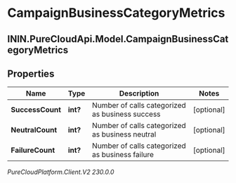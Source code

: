 # CampaignBusinessCategoryMetrics

## ININ.PureCloudApi.Model.CampaignBusinessCategoryMetrics

## Properties

|Name | Type | Description | Notes|
|------------ | ------------- | ------------- | -------------|
| **SuccessCount** | **int?** | Number of calls categorized as business success | [optional] |
| **NeutralCount** | **int?** | Number of calls categorized as business neutral | [optional] |
| **FailureCount** | **int?** | Number of calls categorized as business failure | [optional] |



_PureCloudPlatform.Client.V2 230.0.0_
